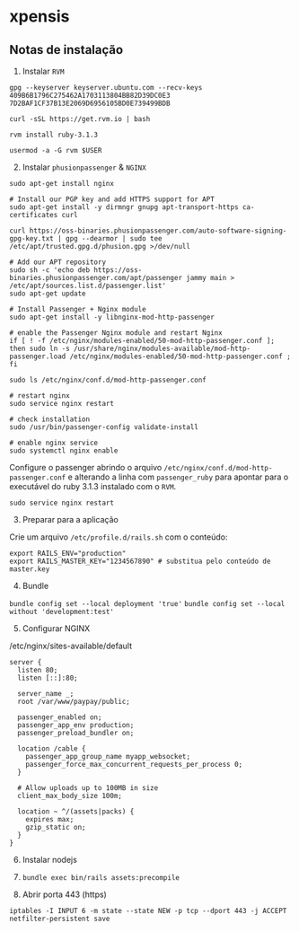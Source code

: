 # xpensis

## Notas de instalação

1. Instalar `RVM`

```
gpg --keyserver keyserver.ubuntu.com --recv-keys 409B6B1796C275462A1703113804BB82D39DC0E3 7D2BAF1CF37B13E2069D6956105BD0E739499BDB

curl -sSL https://get.rvm.io | bash

rvm install ruby-3.1.3

usermod -a -G rvm $USER
```

2. Instalar `phusionpassenger` & `NGINX`

```
sudo apt-get install nginx

# Install our PGP key and add HTTPS support for APT
sudo apt-get install -y dirmngr gnupg apt-transport-https ca-certificates curl

curl https://oss-binaries.phusionpassenger.com/auto-software-signing-gpg-key.txt | gpg --dearmor | sudo tee /etc/apt/trusted.gpg.d/phusion.gpg >/dev/null

# Add our APT repository
sudo sh -c 'echo deb https://oss-binaries.phusionpassenger.com/apt/passenger jammy main > /etc/apt/sources.list.d/passenger.list'
sudo apt-get update

# Install Passenger + Nginx module
sudo apt-get install -y libnginx-mod-http-passenger

# enable the Passenger Nginx module and restart Nginx
if [ ! -f /etc/nginx/modules-enabled/50-mod-http-passenger.conf ]; then sudo ln -s /usr/share/nginx/modules-available/mod-http-passenger.load /etc/nginx/modules-enabled/50-mod-http-passenger.conf ; fi

sudo ls /etc/nginx/conf.d/mod-http-passenger.conf

# restart nginx
sudo service nginx restart

# check installation
sudo /usr/bin/passenger-config validate-install

# enable nginx service
sudo systemctl nginx enable
```

Configure o passenger abrindo o arquivo `/etc/nginx/conf.d/mod-http-passenger.conf` e
alterando a linha com `passenger_ruby` para apontar para o executável do ruby 3.1.3 instalado com o `RVM`.

`sudo service nginx restart`

3. Preparar para a aplicação

Crie um arquivo `/etc/profile.d/rails.sh` com o conteúdo:

```
export RAILS_ENV="production"
export RAILS_MASTER_KEY="1234567890" # substitua pelo conteúdo de master.key
```

4. Bundle

`bundle config set --local deployment 'true'`
`bundle config set --local without 'development:test'`

5. Configurar NGINX

/etc/nginx/sites-available/default

```
server {
  listen 80;
  listen [::]:80;

  server_name _;
  root /var/www/paypay/public;

  passenger_enabled on;
  passenger_app_env production;
  passenger_preload_bundler on;

  location /cable {
    passenger_app_group_name myapp_websocket;
    passenger_force_max_concurrent_requests_per_process 0;
  }

  # Allow uploads up to 100MB in size
  client_max_body_size 100m;

  location ~ ^/(assets|packs) {
    expires max;
    gzip_static on;
  }
}
```

6. Instalar nodejs

7. `bundle exec bin/rails assets:precompile`

8. Abrir porta 443 (https)

```
iptables -I INPUT 6 -m state --state NEW -p tcp --dport 443 -j ACCEPT
netfilter-persistent save
```
